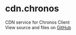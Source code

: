 # cdn.chronos
CDN service for Chronos Client  
View source and files on [GitHub](https://github.com/ubionexd/cdn.chronos)
